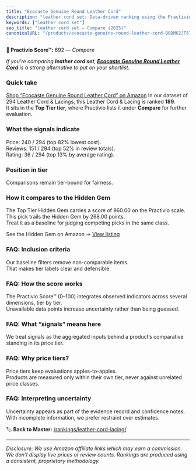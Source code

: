 ```yaml
---
title: "Ecocaste Genuine Round Leather Cord"
description: "leather cord set: Data-driven ranking using the Practivio Score™. Positioned by quality, value, demand, findability, momentum."
keywords: ["leather cord set"]
seo_title: "leather cord set — Compare (2025)"
canonicalURL: "/products/ecocaste-genuine-round-leather-cord-B0DMK2JT57/"
---
```


**🛒 Practivio Score™:** 692 — _Compare_


*If you're comparing **leather cord set**, **[Ecocaste Genuine Round Leather Cord](https://www.amazon.com/dp/B0DMK2JT57?tag=practivio-20)** is a strong alternative to put on your shortlist.*
### Quick take
[Shop “Ecocaste Genuine Round Leather Cord” on Amazon](https://www.amazon.com/dp/B0DMK2JT57?tag=practivio-20)
In our dataset of 294 Leather Cord & Lacings, this Leather Cord & Lacing is ranked **189**.  
It sits in the **Top Tier tier**, where Practivio lists it under **Compare** for further evaluation.

### What the signals indicate
Price: 240 / 294 (top 82% lowest cost).  
Reviews: 151 / 294 (top 52% in review totals).  
Rating: 36 / 294 (top 13% by average rating).  

### Position in tier
Comparisons remain tier-bound for fairness.

### How it compares to the Hidden Gem
The Top Tier Hidden Gem carries a score of 960.00 on the Practivio scale.  
This pick trails the Hidden Gem by 268.00 points.  
Treat it as a baseline for judging competing picks in the same class.  

See the Hidden Gem on Amazon → [View listing](https://www.amazon.com/dp/B00ZO1PXDO?tag=practivio-20)

### FAQ: Inclusion criteria
Our baseline filters remove non-comparable items.  
That makes tier labels clear and defensible.

### FAQ: How the score works
The Practivio Score™ (0–100) integrates observed indicators across several dimensions, tier by tier.  
Unavailable data points increase uncertainty rather than being guessed.

### FAQ: What “signals” means here
We treat signals as the aggregated inputs behind a product’s comparative standing in its price tier.

### FAQ: Why price tiers?
Price tiers keep evaluations apples-to-apples.  
Products are measured only within their own tier, never against unrelated price classes.

### FAQ: Interpreting uncertainty
Uncertainty appears as part of the evidence record and confidence notes.  
With incomplete information, we prefer restraint over estimates.

<!-- Missing template for Compare/CompareWithinPriceClass -->


🏷️ **Back to Master:** [/rankings/leather-cord-lacing/](/rankings/leather-cord-lacing/)

---
_Disclosure: We use Amazon affiliate links which may earn a commission. We don’t display live prices or review counts. Rankings are produced using a consistent, proprietary methodology._
